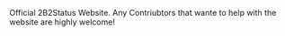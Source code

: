 Official 2B2Status Website. Any Contriubtors that wante to help with the website are highly welcome!
